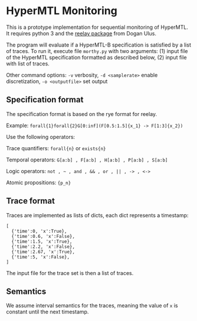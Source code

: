 # HyperMTL Monitoring 

This is a prototype implementation for sequential monitoring of HyperMTL.
It requires python 3 and the [reelay package](https://doganulus.github.io/reelay/) from Dogan Ulus.

The program will evaluate if a HyperMTL-B specification is satisfied by a list of traces.
To run it, execute file `morthy.py` with two arguments: (1) input file of the HyperMTL specification formatted as described below, (2) input file with list of traces.

Other command options: `-v` verbosity, `-d <samplerate>` enable discretization, `-o <outputfile>` set output

## Specification format

The specification format is based on the rye format for reelay.

Example:
`forall{1}forall{2}G[0:inf](F[0.5:1.5]{x_1} -> F[1:3]{x_2})`

Use the following operators:

Trace quantifiers: `forall{n}` or `exists{n}`

Temporal operators: `G[a:b] , F[a:b] , H[a:b] , P[a:b] , S[a:b] `

Logic operators: `not , ~ , and , && , or , || , -> , <->`

Atomic propositions: `{p_n}`

## Trace format

Traces are implemented as lists of dicts, each dict represents a timestamp:

    [
      {'time':0, 'x':True},
      {'time':0.6, 'x':False},
      {'time':1.5, 'x':True},
      {'time':2.2, 'x':False},
      {'time':2.67, 'x':True},
      {'time':5, 'x':False},
    ]

The input file for the trace set is then a list of traces.

## Semantics

We assume interval semantics for the traces, meaning the value of `x` is constant until the next timestamp.
